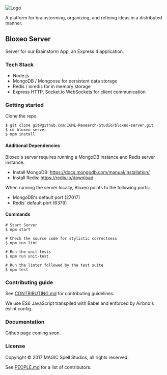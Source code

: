 ![Logo](http://i.imgur.com/rp6p0vD.png)

A platform for brainstorming, organizing, and refining ideas in a distributed manner.

## Bloxeo Server

Server for our Brainstorm App, an Express 4 application.

### Tech Stack

* Node.js
* MongoDB / Mongoose for persistent data storage
* Redis / ioredis for in memory storage
* Express HTTP, Socket.io WebSockets for client communication

### Getting started

Clone the repo.

```
$ git clone git@github.com:IGME-Research-Studio/bloxeo-server.git
$ cd bloxeo-server
$ npm install
```

#### Additional Dependencies
Bloxeo's server requires running a MongoDB instance and Redis server instance.

* Install MongoDB: https://docs.mongodb.com/manual/installation/
* Install Redis: https://redis.io/download

When running the server locally, Bloxeo points to the following ports:
* MongoDB's default port (27017)
* Redis' default port (6379)

#### Commands
```
# Start Server
$ npm start

# Check the source code for stylistic correctness
$ npm run lint

# Run the unit tests
$ npm run unit-test

# Run the linter followed by the test suite
$ npm test

```

### Contributing guide

See [CONTRIBUTING.md](CONTRIBUTING.md) for contributing guidelines.

We use ES6 JavaScript transpiled with Babel and enforced by Airbnb's eslint config.

### Documentation

Github page coming soon.

### License

Copyright &copy; 2017 MAGIC Spell Studios, all rights reserved.

See [PEOPLE.md](PEOPLE.md) for a list of contributors.
